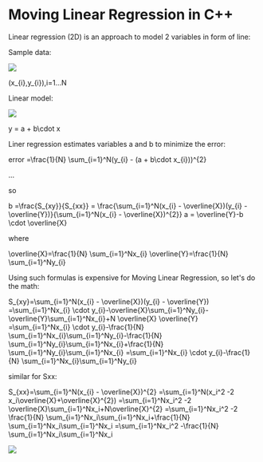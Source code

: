 # Moving Linear Regression in C++

Linear regression (2D) is an approach to model 2 variables in form of line:

Sample data:

<img src="https://render.githubusercontent.com/render/math?math=(x_{i},y_{i}),i=1...N = -1">

(x_{i},y_{i}),i=1...N

Linear model:

<img src="https://render.githubusercontent.com/render/math?math=y%20=%20a%20+%20b\cdot%20x = -1">

y = a + b\cdot x

Liner regression estimates variables a and b to minimize the error:

error =\frac{1}{N}  \sum_{i=1}^N(y_{i} - (a + b\cdot x_{i}))^{2}

...

so

b =\frac{S_{xy}}{S_{xx}} = \frac{\sum_{i=1}^N(x_{i} - \overline{X})(y_{i} - \overline{Y})}{\sum_{i=1}^N(x_{i} - \overline{X})^{2}}
a = \overline{Y}-b \cdot \overline{X}

where

\overline{X}=\frac{1}{N} \sum_{i=1}^Nx_{i}
\overline{Y}=\frac{1}{N} \sum_{i=1}^Ny_{i}

Using such formulas is expensive for Moving Linear Regression, so let's do the math:

S_{xy}=\sum_{i=1}^N(x_{i} - \overline{X})(y_{i} - \overline{Y})
      =\sum_{i=1}^Nx_{i} \cdot y_{i}-\overline{X}\sum_{i=1}^Ny_{i}-\overline{Y}\sum_{i=1}^Nx_{i}+N \overline{X} \overline{Y}
      =\sum_{i=1}^Nx_{i} \cdot y_{i}-\frac{1}{N} \sum_{i=1}^Nx_{i}\sum_{i=1}^Ny_{i}-\frac{1}{N} \sum_{i=1}^Ny_{i}\sum_{i=1}^Nx_{i}+\frac{1}{N} \sum_{i=1}^Ny_{i}\sum_{i=1}^Nx_{i}
      =\sum_{i=1}^Nx_{i} \cdot y_{i}-\frac{1}{N} \sum_{i=1}^Nx_{i}\sum_{i=1}^Ny_{i}

similar for Sxx:

S_{xx}=\sum_{i=1}^N(x_{i} - \overline{X})^{2}
      =\sum_{i=1}^N(x_i^2 -2 x_i\overline{X}+\overline{X}^{2})
      =\sum_{i=1}^Nx_i^2 -2 \overline{X}\sum_{i=1}^Nx_i+N\overline{X}^{2}
      =\sum_{i=1}^Nx_i^2 -2 \frac{1}{N} \sum_{i=1}^Nx_i\sum_{i=1}^Nx_i+\frac{1}{N} \sum_{i=1}^Nx_i\sum_{i=1}^Nx_i
      =\sum_{i=1}^Nx_i^2 -\frac{1}{N} \sum_{i=1}^Nx_i\sum_{i=1}^Nx_i

<img src="https://render.githubusercontent.com/render/math?math=e^{i \pi} = -1">

